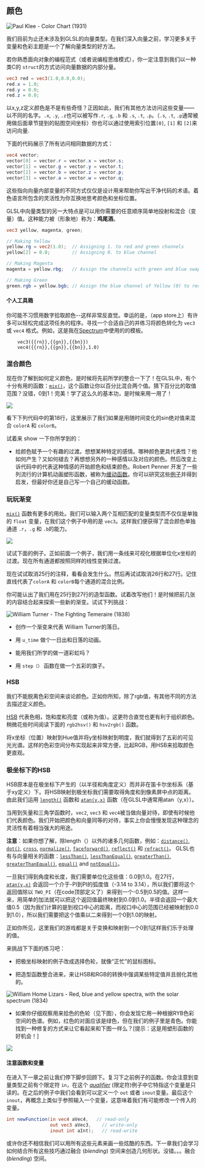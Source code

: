## 颜色

![Paul Klee - Color Chart (1931)](klee.jpg)

我们目前为止还未涉及到GLSL的向量类型。在我们深入向量之前，学习更多关于变量和色彩主题是一个了解向量类型的好方法。

若你熟悉面向对象的编程范式（或者说编程思维模式），你一定注意到我们以一种类C的 ```struct```的方式访问向量数据的内部分量。


```glsl
vec3 red = vec3(1.0,0.0,0.0);
red.x = 1.0;
red.y = 0.0;
red.z = 0.0; 
```

以x,y,z定义颜色是不是有些奇怪？正因如此，我们有其他方法访问这些变量——以不同的名字。```.x```, ```.y```, ```.z```也可以被写作```.r```, ```.g```, ```.b``` 和 ```.s```, ```.t```, ```.p```。（```.s```, ```.t```, ```.p```通常被用做后面章节提到的贴图空间坐标）你也可以通过使用索引位置```[0]```, ```[1]``` 和 ```[2]```来访问向量.

下面的代码展示了所有访问相同数据的方式：

```glsl
vec4 vector;
vector[0] = vector.r = vector.x = vector.s;
vector[1] = vector.g = vector.y = vector.t;
vector[2] = vector.b = vector.z = vector.p;
vector[3] = vector.a = vector.w = vector.q;
```

这些指向向量内部变量的不同方式仅仅是设计用来帮助你写出干净代码的术语。着色语言所包含的灵活性为你互换地思考颜色和坐标位置。

GLSL中向量类型的另一大特点是可以用你需要的任意顺序简单地投射和混合（变量）值。这种能力被（形象地）称为：**鸡尾酒**。


```glsl
vec3 yellow, magenta, green;

// Making Yellow 
yellow.rg = vec2(1.0);  // Assigning 1. to red and green channels
yellow[2] = 0.0;        // Assigning 0. to blue channel

// Making Magenta
magenta = yellow.rbg;   // Assign the channels with green and blue swapped

// Making Green
green.rgb = yellow.bgb; // Assign the blue channel of Yellow (0) to red and blue channels 
```

#### 个人工具箱

你可能不习惯用数字拾取颜色--这样非常反直觉。幸运的是，（app store上）有许多可以轻松完成这项任务的程序。寻找一个合适自己的并练习将颜色转化为 ```vec3``` 或 ```vec4``` 格式。例如，这是我在[Spectrum](http://www.eigenlogik.com/spectrum/mac)中使用的的模板。


```
	vec3({{rn}},{{gn}},{{bn}})
	vec4({{rn}},{{gn}},{{bn}},1.0)
```

### 混合颜色

现在你了解到如何定义颜色，是时候将先前所学的整合一下了！在GLSL中，有个十分有用的函数：[```mix()```](../glossary/?search=mix)，这个函数让你以百分比混合两个值。猜下百分比的取值范围？没错，0到1！完美！学了这么久的基本功，是时候来用一用了！

![](mix-f.jpg)

看下下列代码中的第18行，这里展示了我们如果是用随时间变化的sin绝对值来混合 ```colorA``` 和 ```colorB```。

<div class="codeAndCanvas" data="mix.frag"></div>

试着来 show 一下你所学到的：

* 给颜色赋予一个有趣的过渡。想想某种特定的感情。哪种颜色更具代表性？他如何产生？又如何褪去？再想想另外的一种感情以及对应的颜色。然后改变上诉代码中的代表这种情感的开始颜色和结束颜色。Robert Penner 开发了一些列流行的计算机动画塑形函数，被称为[缓动函数](http://easings.net/)。你可以研究这些[例子](../editor.php#06/easing.frag)并得到启发，但最好你还是自己写一个自己的缓动函数。


### 玩玩渐变

[```mix()```](../glossary/?search=mix) 函数有更多的用处。我们可以输入两个互相匹配的变量类型而不仅仅是单独的 ```float``` 变量，在我们这个例子中用的是 ```vec3```。这样我们便获得了混合颜色单独通道 ```.r```，```.g``` 和 ```.b```的能力。

![](mix-vec.jpg)

试试下面的例子。正如前面一个例子，我们用一条线来可视化根据单位化x坐标的过渡。现在所有通道都按照同样的线性变换过渡。


现在试试取消25行的注释，看看会发生什么。然后再试试取消26行和27行。记住直线代表了```colorA``` 和 ```colorB```每个通道的混合比例。

<div class="codeAndCanvas" data="gradient.frag"></div>


你可能认出了我们用在25行到27行的造型函数。试着改写他们！是时候把前几张的内容结合起来探索一些新的渐变。试试下列挑战：

![William Turner - The Fighting Temeraire (1838)](turner.jpg)

* 创作一个渐变来代表 William Turner的落日。

* 用 ```u_time``` 做个一日出和日落的动画。

* 能用我们所学的做一道彩虹吗？

* 用 ```step（）``` 函数在做一个五彩的旗子。

### HSB
 
我们不能脱离色彩空间来谈论颜色。正如你所知，除了rgb值，有其他不同的方法去描述定义颜色。
 
[HSB](http://en.wikipedia.org/wiki/HSL_and_HSV) 代表色相，饱和度和亮度（或称为值）。这更符合直觉也更有利于组织颜色。稍微花些时间阅读下面的 ```rgb2hsv()``` 和 ```hsv2rgb()``` 函数。

将x坐标（位置）映射到Hue值并将y坐标映射到明度，我们就得到了五彩的可见光光谱。这样的色彩空间分布实现起来非常方便，比起RGB，用HSB来拾取颜色更直观。

<div class="codeAndCanvas" data="hsb.frag"></div>

### 极坐标下的HSB

HSB原本是在极坐标下产生的（以半径和角度定义）而并非在笛卡尔坐标系（基于xy定义）下。将HSB映射到极坐标我们需要取得角度和到像素屏中点的距离。由此我们运用 [```length()```](../glossary/?search=length) 函数和 [```atan(y,x)```](../glossary/?search=atan) 函数（在GLSL中通常用atan（y,x））。

当用到矢量和三角学函数时，```vec2```, ```vec3``` 和 ```vec4```被当做向量对待，即使有时候他们代表颜色。我们开始把颜色和向量同等的对待，事实上你会慢慢发现这种理念的灵活性有着相当强大的用途。

**注意**：如果你想了解，除length（）以外的诸多几何函数，例如：[```distance()```](../glossary/?search=distance), [```dot()```](../glossary/?search=dot), [```cross```](../glossary/?search=cross), [```normalize()```](../glossary/?search=normalize), [```faceforward()```](../glossary/?search=fraceforward), [```reflect()```](../glossary/?search=reflect) 和 [```refract()```](../glossary/?search=refract)。 GLSL也有与向量相关的函数：[```lessThan()```](../glossary/?search=lessThan), [```lessThanEqual()```](../glossary/?search=lessThanEqual), [```greaterThan()```](../glossary/?search=greaterThan), [```greaterThanEqual()```](../glossary/?search=greaterThanEqual), [```equal()```](../glossary/?search=equal) and [```notEqual()```](../glossary/?search=notEqual)。

一旦我们得到角度和长度，我们需要单位化这些值：0.0到1.0。在27行，[```atan(y,x)```](../glossary/?search=atan) 会返回一个介于-PI到PI的弧度值（-3.14 to 3.14），所以我们要将这个返回值除以 ```TWO_PI```（在code顶部定义了）来得到一个-0.5到0.5的值。这样一来，用简单的加法就可以把这个返回值最终映射到0.0到1.0。半径会返回一个最大值0.5（因为我们计算的是到视口中心的距离，而视口中心的范围已经被映射到0.0到1.0），所以我们需要把这个值乘以二来得到一个0到1.0的映射。

正如你所见，这里我们的游戏都是关于变换和映射到一个0到1这样我们乐于处理的值。

<div class="codeAndCanvas" data="hsb-colorwheel.frag"></div>

来挑战下下面的练习吧：

* 把极坐标映射的例子改成选择色轮，就像“正忙”的鼠标图标。

* 把造型函数整合进来，来让HSB和RGB的转换中强调某些特定值并且弱化其他的。

![William Home Lizars - Red, blue and yellow spectra, with the solar spectrum (1834)](spectrums.jpg)

* 如果你仔细观察用来拾色的色轮（见下图），你会发现它用一种根据RYB色彩空间的色谱。例如，红色的对面应该是绿色，但在我们的例子里是青色。你能找到一种修复的方式来让它看起来和下图一样么？[提示：这是用塑形函数的好机会！]

![](colorwheel.png)

#### 注意函数和变量

在进入下一章之前让我们停下脚步回顾下。复习下之前例子的函数。你会注意到变量类型之前有个限定符 ```in```，在这个 [*qualifier*](http://www.shaderific.com/glsl-qualifiers/#inputqualifier) (限定符)例子中它特指这个变量是只读的。在之后的例子中我们会看到可以定义一个 ```out``` 或者 ```inout```变量。最后这个 ```inout```，再概念上类似于参照输入一个变量，这意味着我们有可能修改一个传入的变量。

```glsl
int newFunction(in vec4 aVec4,   // read-only 
                out vec3 aVec3,    // write-only
                inout int aInt);   // read-write
``` 


或许你还不相信我们可以用所有这些元素来画一些炫酷的东西。下一章我们会学习如何结合所有这些技巧通过融合 (*blending*) 空间来创造几何形状。没错。。。融合(*blending*) 空间。


